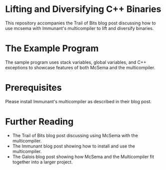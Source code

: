 # Lifting and Diversifying C++ Binaries

This repository accompanies the Trail of Bits blog post discussing how to use mcsema with Immunant's multicompiler to lift and diversify binaries.

# The Example Program

The sample program uses stack variables, global variables, and C++ exceptions to showcase features of both McSema and the multicompiler.

# Prerequisites

Please install Immunant's multicompiler as described in their blog post.

# Further Reading

* The Trail of Bits blog post discussing using McSema with the multicompiler.
* The Immunant blog post showing how to install and use the multicompiler.
* The Galois blog post showing how McSema and the Multicompiler fit together into a larger project.
